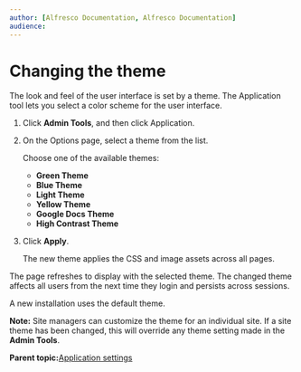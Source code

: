 ```yaml
---
author: [Alfresco Documentation, Alfresco Documentation]
audience: 
---
```


# Changing the theme

The look and feel of the user interface is set by a theme. The Application tool lets you select a color scheme for the user interface.

1.  Click **Admin Tools**, and then click Application.

2.  On the Options page, select a theme from the list.

    Choose one of the available themes:

    -   **Green Theme**
    -   **Blue Theme**
    -   **Light Theme**
    -   **Yellow Theme**
    -   **Google Docs Theme**
    -   **High Contrast Theme**
3.  Click **Apply**.

    The new theme applies the CSS and image assets across all pages.


The page refreshes to display with the selected theme. The changed theme affects all users from the next time they login and persists across sessions.

A new installation uses the default theme.

**Note:** Site managers can customize the theme for an individual site. If a site theme has been changed, this will override any theme setting made in the **Admin Tools**.

**Parent topic:**[Application settings](../concepts/admintools-prefs.md)

